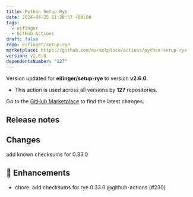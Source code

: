 ```yaml
---
title: Python Setup Rye
date: 2024-04-25 11:28:57 +00:00
tags:
  - eifinger
  - GitHub Actions
draft: false
repo: eifinger/setup-rye
marketplace: https://github.com/marketplace/actions/python-setup-rye
version: v2.6.0
dependentsNumber: "127"
---
```



Version updated for **eifinger/setup-rye** to version **v2.6.0**.
- This action is used across all versions by **127** repositories.

Go to the [GitHub Marketplace](https://github.com/marketplace/actions/python-setup-rye) to find the latest changes.

## Release notes

## Changes

add known checksums for 0.33.0

## 🚀 Enhancements

- chore: add checksums for rye 0.33.0 @github-actions (#230)

